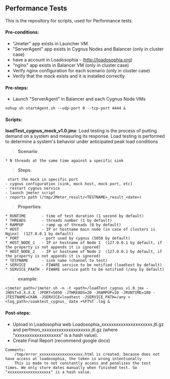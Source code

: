 ## Performance Tests

This is the repository for scripts, used for Performance tests.

#### Pre-conditions:

* "Jmeter" app exists in Launcher VM
* "ServerAgent" app exists in Cygnus Nodes and Balancer (only in cluster case)
* have a account in Loadosophia - (http://loadosophia.org)
* "nginx" app exists in Balancer VM (only in cluster case)
* Verify nginx configuration for each scenario (only in cluster case)
* Verify that the mock exists and it is installed correctly

#### Pre-steps:

* Launch "ServerAgent" in Balancer and each Cygnus Node VMs
```
nohup sh startAgent.sh --udp-port 0 --tcp-port 4444 &
```

#### Scripts:

**loadTest_cygnus_mock_v1.0.jmx**:
    Load testing is the process of putting demand on a system and measuring its response. Load testing is performed to determine a system's behavior under anticipated peak load conditions

  >**Scenario**:
```
* N threads at the same time against a specific sink
```
  >**Steps**:
```
 start the mock in specific port
- cygnus configuration (sink, mock host, mock port, etc)
- restart cygnus service
- launch jmeter script
- reports path (/tmp/JMeter_result/<TESTNAME>_result_<date>)
```
  >**Properties**:
```
* RUNTIME       - time of test duration (1 second by default)
* THREADS       - threads number (1 by default)
* RAMPUP        - ramp up of threads (0 by default)
* HOST          - IP or hostname main node (in case of clusters is Nginx)  (127.0.0.1 by default)
* PORT          - port used by cygnus (5050 by default)
* HOST_NODE_1   - IP or hostname of Node 1  (127.0.0.1 by default, if the property is not appends it is ignored)
* HOST_NODE_2   - IP or hostname of Node 2  (127.0.0.1 by default, if the property is not appends it is ignored)
* TESTNAME      - sink name (channel to test)
* SERVICE       - FIWARE service to be notified (loadtest by default)
* SERVICE_PAATH - FIWARE service path to be notified (/any by default)
```

  >**example**:
```
<jmeter_path>/jmeter.sh -n -t <path>/loadTest_cygnus_v1.0.jmx -JHOST=X.X.X.X -JPORT=5050 -JTHREADS=20 -JRAMPUP=10 -JRUNTIME=180 -JTESTNAME=CKAN -JSERVICE=loadtest -JSERVICE_PATH=/any > <log_path>/soaktest_cygnus_`date +%FT%T`.log &
```

#### Post-steps:
  * Upload in Loadosophia web Loadosophia_xxxxxxxxxxxxxxxxxxxxx.jtl.gz and perfmon_xxxxxxxxxxxxxxxxxxxx.jtl.gz (where "xxxxxxxxxxxxxxxxxxx" is a hash value).
  * Create Final Report (recommend google docs)

```
Comments:
    /tmp/error_xxxxxxxxxxxxxxxxxxx.html is created, because does not have access at loadosophia, the token is wrong intentionally
    This is made to not constantly access and penalizes the test times. We only store dates manually when finished test. So "xxxxxxxxxxxxxxxxxxx" is a hash value.
```
